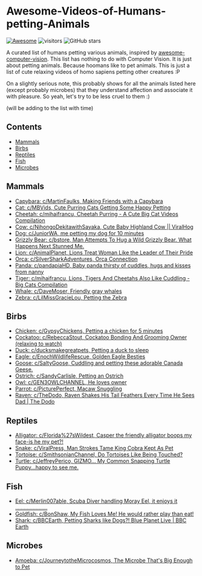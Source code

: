 # Awesome-Videos-of-Humans-petting-Animals 
[![Awesome](https://cdn.rawgit.com/sindresorhus/awesome/d7305f38d29fed78fa85652e3a63e154dd8e8829/media/badge.svg)](https://github.com/sindresorhus/awesome)  ![visitors](https://visitor-badge.glitch.me/badge?page_id=ankuPRK/Awesome-Hoomans-Petting-Animals) ![GitHub stars](https://img.shields.io/github/stars/ankuPRK/Awesome-Hoomans-Petting-Animals?color=green)

A curated list of humans petting various animals, inspired by [awesome-computer-vision](https://github.com/jbhuang0604/awesome-computer-vision). This list has nothing to do with Computer Vision. It is just about petting animals. Because hoomans like to pet animals. This is just a list of cute relaxing videos of homo sapiens petting other creatures :P 

On a slightly serious note, this probably shows for all the animals listed here (except probably microbes) that they understand affection and associate it with pleasure. So yeah, let's try to be less cruel to them :)

(will be adding to the list with time)

## Contents
 - [Mammals](#Mammals)
 - [Birbs](#Birbs)
 - [Reptiles](#Reptiles)
 - [Fish](#Fish)
 - [Microbes](#Microbes)

## Mammals 

* [Capybara: c/MartinFaulks, Making Friends with a Capybara](https://www.youtube.com/watch?v=-lqhleCf8R0&ab_channel=MartinFaulks)
* [Cat: c/MBVids, Cute Purring Cats Getting Some Happy Petting](https://www.youtube.com/watch?v=sjbrIiemDaQ) 
* [Cheetah: c/mihaifrancu, Cheetah Purring - A Cute Big Cat Videos Compilation](https://www.youtube.com/watch?v=bvS2SlJuLp8&ab_channel=mihaifrancu)
* [Cow: c/NihongoDekitawithSayaka, Cute Baby Highland Cow || ViralHog](https://www.youtube.com/shorts/_V0yoII8-Hk?&ab_channel=NihongoDekitawithSayaka)
* [Dog: c/JuniorWA, me petting my dog for 10 minutes](https://www.youtube.com/watch?v=UJIzJU3_osg&ab_channel=Junior) 
* [Grizzly Bear: c/bstore, Man Attempts To Hug a Wild Grizzly Bear. What Happens Next Stunned Me.](https://www.youtube.com/watch?v=4-U3cNzb-RE&ab_channel=bstore)
* [Lion: c/AnimalPlanet, Lions Treat Woman Like the Leader of Their Pride](https://www.youtube.com/watch?v=2f8Hpid8YWA&ab_channel=AnimalPlanet)
* [Orca: c/SilverSharkAdventures, Orca Connection](https://www.youtube.com/watch?v=tyX9D19qdbg&ab_channel=SilverSharkAdventures)
* [Panda: c/pandapiaHD, Baby panda thirsty of cuddles, hugs and kisses from nanny](https://www.youtube.com/watch?v=45mV2eFR1jY&ab_channel=pandapiaHD)
* [Tiger: c/mihaifrancu, Lions, Tigers And Cheetahs Also Like Cuddling - Big Cats Compilation](https://www.youtube.com/watch?v=Z7UwKMmjyoE&ab_channel=mihaifrancu)
* [Whale: c/DaveMoser, Friendly gray whales](https://www.youtube.com/watch?v=CAJNa2dOLoI&t=7s&ab_channel=DaveMoser)
* [Zebra: c/LilMissGracieLou, Petting the Zebra](https://www.youtube.com/watch?v=_X7YQjhvs7Y&ab_channel=LilMissGracieLou)

## Birbs
* [Chicken: c/GypsyChickens, Petting a chicken for 5 minutes](https://www.youtube.com/watch?v=aeerE5Hyn28&ab_channel=GypsyChickens)
* [Cockatoo: c/RebeccaStout, Cockatoo Bonding And Grooming Owner (relaxing to watch)](https://www.youtube.com/watch?v=93WnoieXu0Q&ab_channel=RebeccaStout)
* [Duck: c/ducksmakegreatpets, Petting a duck to sleep](https://www.youtube.com/watch?v=OxQuILsDfVs&ab_channel=ducksmakegreatpets)
* [Eagle: c/EnochWildlifeRescue, Golden Eagle Besties](https://www.youtube.com/watch?v=KSEwlxYTDek&ab_channel=EnochWildlifeRescue)
* [Goose: c/SaltyGoose, Cuddling and petting these adorable Canada Geese.](https://www.youtube.com/watch?v=DoMQuiMuMy4&ab_channel=SaltyGoose)
* [Ostrich: c/SandyCarlisle, Petting an Ostrich](https://www.youtube.com/watch?v=aRmFkWSNbYI&ab_channel=SandyCarlisle)
* [Owl: c/GEN3OWLCHANNEL, He loves owner](https://www.youtube.com/watch?v=Vt_Gi5ocXVo&t=90s&ab_channel=GEN3OWLCHANNEL)
* [Parrot: c/PicturePerfect, Macaw Snuggling](https://www.youtube.com/watch?v=aJ3YAWUvXds&t=18s&ab_channel=PicturePerfect)
* [Raven: c/TheDodo, Raven Shakes His Tail Feathers Every Time He Sees Dad | The Dodo](https://www.youtube.com/watch?v=Cf0r4nnjZGM&ab_channel=TheDodo)


## Reptiles
* [Alligator: c/Florida%27sWildest, Casper the friendly alligator boops my face-is he my pet?!](https://www.youtube.com/watch?v=YWkkpluLpcE&ab_channel=Florida%27sWildest)
* [Snake: c/ViralPress, Man Strokes Tame King Cobra Kept As Pet](https://www.youtube.com/watch?v=sX6DS98BhUk&ab_channel=ViralPress)
* [Tortoise: c/SmithsonianChannel, Do Tortoises Like Being Touched?](https://www.youtube.com/watch?v=iWYCoBiTnA0&ab_channel=SmithsonianChannel)
* [Turtle: c/JeffreyPerico, GIZMO... My Common Snapping Turtle Puppy...happy to see me.](https://www.youtube.com/watch?v=XuNa9RpGoCQ&ab_channel=JeffreyPerico)

## Fish
* [Eel: c/Merlin007able, Scuba Diver handling Moray Eel, it enjoys it .....................](https://www.youtube.com/watch?v=sVku_ynBU-g&ab_channel=Merlin007able)
* [Goldfish: c/BonShaw, My Fish Loves Me! He would rather play than eat!](https://www.youtube.com/watch?v=vVnE9o5Uxik&t=55s&ab_channel=BonShaw)
* [Shark: c/BBCEarth, Petting Sharks like Dogs?! Blue Planet Live | BBC Earth](https://www.youtube.com/watch?v=1vNkK80CXPA&ab_channel=BBCEarth)


## Microbes
* [Amoeba: c/JourneytotheMicrocosmos, The Microbe That's Big Enough to Pet](https://www.youtube.com/watch?v=PnYxeUgCMsQ&ab_channel=JourneytotheMicrocosmos)